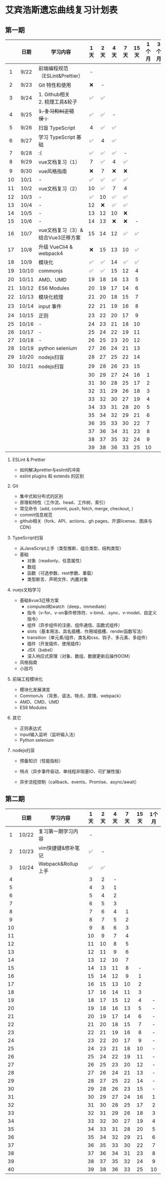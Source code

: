 # 艾宾浩斯遗忘曲线复习计划表

## 第一期

|      | 日期  | 学习内容                             | 1天  | 2天  | 4天  | 7天  | 15天 | 1个月 | 3个月 |
| :--: | :---: | ------------------------------------ | :--: | :--: | :--: | :--: | :--: | :---: | :---: |
|  1   | 9/22  | 前端编程规范（ESLint&Prettier）      |  -   |      |      |      |      |       |       |
|  2   | 9/23  | Git 特性和使用                       |  ❌   |  -   |      |      |      |       |       |
|  3   | 9/24  | 1. Github相关<br />2. 梳理工具&轮子  |  ✅   |  ✅   |      |      |      |       |       |
|  4   | 9/25  | <strike>1. 复习和纠正错误；</strike> |  ✅   |  ✅   |  -   |      |      |       |       |
|  5   | 9/26  | 扫盲 TypeScript                      |  4   |  ✅   |  ✅   |      |      |       |       |
|  6   | 9/27  | 学习 TypeScript 基础                 |  ✅   |  4   |  ✅   |      |      |       |       |
|  7   | 9/28  | :(                                   |  ✅   |  ✅   |  ✅   |  -   |      |       |       |
|  8   | 9/29  | vue文档复习（1）                     |  7   |  ✅   |  4   |  ✅   |      |       |       |
|  9   | 9/30  | vue风格指南                          |  ❌   |  7   |  ❌   |  ❌   |      |       |       |
|  10  | 10/1  | -                                    |  ✅   |  ✅   |  ✅   |  ✅   |      |       |       |
|  11  | 10/2  | vue文档复习（2）                     |  10  |  ✅   |  7   |  4   |      |       |       |
|  12  | 10/3  | -                                    |  ✅   |  10  |  ✅   |  ✅   |      |       |       |
|  13  | 10/4  | -                                    |  12  |  ❌   |  ✅   |  ✅   |      |       |       |
|  14  | 10/5  | -                                    |  13  |  12  |  10  |  ❌   |      |       |       |
|  15  | 10/6  | -                                    |  14  |  13  |  ❌   |  ❌   |  -   |       |       |
|  16  | 10/7  | vue文档复习（3）&结合Vue3迁移方案    |  15  |  14  |  12  |  ✅   |  ✅   |       |       |
|  17  | 10/8  | 升级 VueCli4 & webpack4              |  ❌   |  15  |  13  |  10  |  ✅   |       |       |
|  18  | 10/9  | 模块化                               |  ✅   |  ✅   |  14  |  ✅   |  ✅   |       |       |
|  19  | 10/10 | commonjs                             |  ✅   |  ✅   |  15  |  12  |  4   |       |       |
|  20  | 10/11 | AMD、UMD                             |  19  |  18  |  16  |  13  |  5   |       |       |
|  21  | 10/12 | ES6 Modules                          |  20  |  19  |  17  |  14  |  6   |       |       |
|  22  | 10/13 | 模块化梳理                           |  21  |  20  |  18  |  15  |  7   |       |       |
|  23  | 10/14 | input 事件                           |  22  |  21  |  19  |  16  |  8   |       |       |
|  24  | 10/15 | 正则                                 |  23  |  22  |  20  |  17  |  9   |       |       |
|  25  | 10/16 | -                                    |  24  |  23  |  21  |  18  |  10  |       |       |
|  26  | 10/17 | -                                    |  25  |  24  |  22  |  19  |  11  |       |       |
|  27  | 10/18 | -                                    |  26  |  25  |  23  |  20  |  12  |       |       |
|  28  | 10/19 | python selenium                      |  27  |  26  |  24  |  21  |  13  |       |       |
|  29  | 10/20 | nodejs扫盲                           |  28  |  27  |  25  |  22  |  14  |       |       |
|  30  | 10/21 | nodejs扫盲                           |  29  |  28  |  26  |  23  |  15  |       |       |
|      |       |                                      |  30  |  29  |  27  |  24  |  16  |   1   |       |
|      |       |                                      |  31  |  30  |  28  |  25  |  17  |   2   |       |
|      |       |                                      |  32  |  31  |  29  |  26  |  18  |   3   |       |
|      |       |                                      |  33  |  32  |  30  |  27  |  19  |   4   |       |
|      |       |                                      |  34  |  33  |  31  |  28  |  20  |   5   |       |
|      |       |                                      |  35  |  34  |  32  |  29  |  21  |   6   |       |
|      |       |                                      |  36  |  35  |  33  |  30  |  22  |   7   |       |
|      |       |                                      |  37  |  36  |  34  |  31  |  23  |   8   |       |
|      |       |                                      |  38  |  37  |  35  |  32  |  24  |   9   |       |
|      |       |                                      |  39  |  38  |  36  |  33  |  25  |  10   |       |

1. ESLint & Prettier 

   - 如何解决prettier与eslint的冲突
   - eslint plugins 和 extends 的区别

2. Git

   - 集中式和分布式的区别
   - 原理和特性（工作流、head、工作树、索引）
   - 常见命令（add, commit, push, fetch, merge, checkout, ）
   - commit信息规范
   - github相关（fork、API、actions、gh pages、开源license、图床与CDN）

3. TypeScript扫盲

   - 从JavaScript上手（类型推断、组合类型、结构类型）
   - 基础
     - 对象（readonly、任意属性）
     - 数组
     - 函数（可选参数、rest参数、重载）
     - 类型断言、声明文件、内置对象

4. vuejs文档学习

   - 基础&vue3迁移方案
     - computed和watch（deep，immediate）
     - 指令（v-for、v-on事件修饰符、v-bind、.sync、v-model、自定义指令）
     - 组件（异步组件的注册、组件通信、函数式组件）
     - slots（基本用法、具名插槽、作用域插槽、render函数写法）
     - transition（单元素/组件、类名和css、钩子、多元素、多组件）
     - 插件（开发插件、使用插件）
     - JSX（babel）
     - 深入响应式原理（对象、数组、数据更新后操作DOM）
   - 风格指南
   - 小技巧

5. 前端工程模块化

   - 模块化发展演变
   - CommonJs （背景、语法、特点、原理、webpack）
   - AMD、CMD、UMD
   - ES6 Modules

6. 其它

   - 正则表达式
   - input输入监听（监听输入法）
   - Python selenium

7. nodejs扫盲

   - 预备知识（性能指标）
   - 特点（异步事件驱动、单线程非阻塞IO、可扩展性强）

   - 异步流程控制（callback、events、Promise、async/await）

## 第二期

|      | 日期  | 学习内容           | 1天  | 2天  | 4天  | 7天  | 15天 | 1个月 |
| :--: | :---: | ------------------ | :--: | :--: | :--: | :--: | :--: | :---: |
|  1   | 10/22 | 复习第一期学习内容 |  -   |      |      |      |      |       |
|  2   | 10/23 | vim快捷键&修补笔记 |  ✅   |  -   |      |      |      |       |
|  3   | 10/24 | Webpack&Rollup上手 |  ✅   |  ✅   |      |      |      |       |
|  4   |       |                    |  3   |  2   |  -   |      |      |       |
|  5   |       |                    |  4   |  3   |  1   |      |      |       |
|  6   |       |                    |  5   |  4   |  2   |      |      |       |
|  7   |       |                    |  6   |  5   |  3   |      |      |       |
|  8   |       |                    |  7   |  6   |  4   |  1   |      |       |
|  9   |       |                    |  8   |  7   |  5   |  2   |      |       |
|  10  |       |                    |  9   |  8   |  6   |  3   |      |       |
|  11  |       |                    |  10  |  9   |  7   |  4   |      |       |
|  12  |       |                    |  11  |  10  |  8   |  5   |      |       |
|  13  |       |                    |  12  |  11  |  9   |  6   |      |       |
|  14  |       |                    |  13  |  12  |  10  |  7   |      |       |
|  15  |       |                    |  14  |  13  |  11  |  8   |  -   |       |
|  16  |       |                    |  15  |  14  |  12  |  9   |  1   |       |
|  17  |       |                    |  16  |  15  |  13  |  10  |  2   |       |
|  18  |       |                    |  17  |  16  |  14  |  11  |  3   |       |
|  19  |       |                    |  18  |  17  |  15  |  12  |  4   |   -   |
|  20  |       |                    |  19  |  18  |  16  |  13  |  5   |   -   |
|  21  |       |                    |  20  |  19  |  17  |  14  |  6   |   -   |
|  22  |       |                    |  21  |  20  |  18  |  15  |  7   |   -   |
|  23  |       |                    |  22  |  21  |  19  |  16  |  8   |   -   |
|  24  |       |                    |  23  |  22  |  20  |  17  |  9   |   -   |
|  25  |       |                    |  24  |  23  |  21  |  18  |  10  |   -   |
|  26  |       |                    |  25  |  24  |  22  |  19  |  11  |   -   |
|  27  |       |                    |  26  |  25  |  23  |  20  |  12  |   -   |
|  28  |       |                    |  27  |  26  |  24  |  21  |  13  |   -   |
|  29  |       |                    |  28  |  27  |  25  |  22  |  14  |   -   |
|  30  |       |                    |  29  |  28  |  26  |  23  |  15  |   -   |
|  31  |       |                    |  30  |  29  |  27  |  24  |  16  |   1   |
|  32  |       |                    |  31  |  30  |  28  |  25  |  17  |   2   |
|  33  |       |                    |  32  |  31  |  29  |  26  |  18  |   3   |
|  34  |       |                    |  33  |  32  |  30  |  27  |  19  |   4   |
|  35  |       |                    |  34  |  33  |  31  |  28  |  20  |   5   |
|  36  |       |                    |  35  |  34  |  32  |  29  |  21  |   6   |
|  37  |       |                    |  36  |  35  |  33  |  30  |  22  |   7   |
|  38  |       |                    |  37  |  36  |  34  |  31  |  23  |   8   |
|  39  |       |                    |  38  |  37  |  35  |  32  |  24  |   9   |
|  40  |       |                    |  39  |  38  |  36  |  33  |  25  |  10   |
